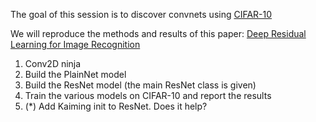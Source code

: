 The goal of this session is to discover convnets using [CIFAR-10](https://www.cs.toronto.edu/~kriz/cifar.html)

We will reproduce the methods and results of this paper: [Deep Residual Learning for Image Recognition](https://arxiv.org/pdf/1512.03385.pdf)

1. Conv2D ninja
2. Build the PlainNet model
3. Build the ResNet model (the main ResNet class is given)
4. Train the various models on CIFAR-10 and report the results
5. (*) Add Kaiming init to ResNet.  Does it help?
